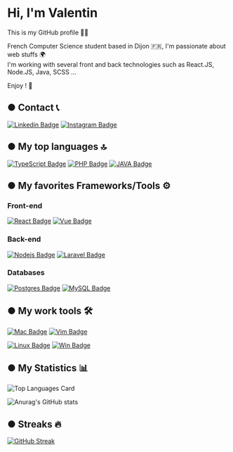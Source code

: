 # Hi, I'm Valentin

This is my GitHub profile 🙋‍♂️

French Computer Science student based in Dijon 🇫🇷, I'm passionate about web stuffs 🌍 <br />
I'm working with several front and back technologies such as React.JS, Node.JS, Java, SCSS ... <br /> 

Enjoy ! 🎊


## ● Contact 📞
[![Linkedin Badge](https://img.shields.io/badge/LinkedIn-0077B5?style=for-the-badge&logo=linkedin&logoColor=white)](https://www.linkedin.com/in/valentin-marguerie/)
[![Instagram Badge](https://img.shields.io/badge/Instagram-E4405F?style=for-the-badge&logo=instagram&logoColor=white)](https://www.instagram.com/valentin_marguerie/)

## ● My top languages 🔝
[![TypeScript Badge](https://img.shields.io/badge/TypeScript-007ACC?style=for-the-badge&logo=typescript&logoColor=white)](#) 
[![PHP Badge](https://img.shields.io/badge/PHP-777BB4?style=for-the-badge&logo=php&logoColor=white)](#) 
[![JAVA Badge](https://img.shields.io/badge/Java-ED8B00?style=for-the-badge&logo=java&logoColor=white)](#) 

## ● My favorites Frameworks/Tools ⚙️
### Front-end
[![React Badge](https://img.shields.io/badge/React-20232A?style=for-the-badge&logo=react&logoColor=61DAFB)](#) 
[![Vue Badge](https://img.shields.io/badge/Vue.js-35495E?style=for-the-badge&logo=vue.js&logoColor=4FC08D)](#) 

### Back-end
[![Nodejs Badge](https://img.shields.io/badge/Node.js-43853D?style=for-the-badge&logo=node.js&logoColor=white)](#) 
[![Laravel Badge](https://img.shields.io/badge/Laravel-FF2D20?style=for-the-badge&logo=laravel&logoColor=white)](#)

### Databases
[![Postgres Badge](https://img.shields.io/badge/PostgreSQL-316192?style=for-the-badge&logo=postgresql&logoColor=white)](#) 
[![MySQL Badge](https://img.shields.io/badge/MySQL-00000F?style=for-the-badge&logo=mysql&logoColor=white)](#) 

##  ● My work tools 🛠
[![Mac Badge](https://img.shields.io/badge/Apple-MacBook_Air_M1-999999?style=for-the-badge&logo=apple&logoColor=white)](#) 
[![Vim Badge](https://img.shields.io/badge/VIM-%2311AB00.svg?&style=for-the-badge&logo=vim&logoColor=white)](#)

[![Linux Badge](https://img.shields.io/badge/Debian-A81D33?style=for-the-badge&logo=debian&logoColor=white)](#) 
[![Win Badge](https://img.shields.io/badge/Windows-Thinkpad_L450-0078D6?style=for-the-badge&logo=windows&logoColor=white)](#) 
	

## ● My Statistics 📊

![Top Languages Card](https://github-readme-stats.vercel.app/api/top-langs/?username=valentinm27&layout=compact&count_private=true&theme=calm&hide=css,HTML)

![Anurag's GitHub stats](https://github-readme-stats.vercel.app/api?username=valentinm27&show_icons=true&theme=calm&count_private=true&show_icons=true)

## ●  Streaks 🔥
[![GitHub Streak](https://github-readme-streak-stats.herokuapp.com/?user=valentinm27&theme=calm)](https://git.io/streak-stats)


